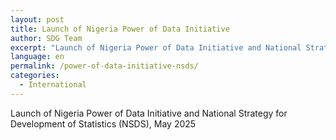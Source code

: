 ```yaml
---
layout: post
title: Launch of Nigeria Power of Data Initiative
author: SDG Team
excerpt: "Launch of Nigeria Power of Data Initiative and National Strategy for Development of Statistics (NSDS)"
language: en
permalink: /power-of-data-initiative-nsds/
categories:
  - International
---
```

Launch of Nigeria Power of Data Initiative and National Strategy for Development of Statistics (NSDS), May 2025

